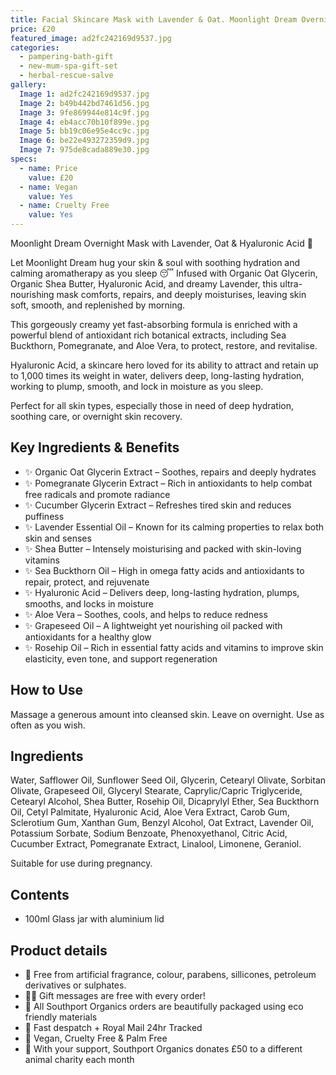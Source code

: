 ```yaml
---
title: Facial Skincare Mask with Lavender & Oat. Moonlight Dream Overnight Recovery Mask. Vegan and Cruelty Free. Natural and Organic. Pamper Gift
price: £20
featured_image: ad2fc242169d9537.jpg
categories:
  - pampering-bath-gift
  - new-mum-spa-gift-set
  - herbal-rescue-salve
gallery:
  Image 1: ad2fc242169d9537.jpg
  Image 2: b49b442bd7461d56.jpg
  Image 3: 9fe869944e814c9f.jpg
  Image 4: eb4acc70b10f899e.jpg
  Image 5: bb19c06e95e4cc9c.jpg
  Image 6: be22e493272359d9.jpg
  Image 7: 975de8cada889e30.jpg
specs:
  - name: Price
    value: £20
  - name: Vegan
    value: Yes
  - name: Cruelty Free
    value: Yes
---
```


Moonlight Dream Overnight Mask with Lavender, Oat & Hyaluronic Acid 🌙

Let Moonlight Dream hug your skin & soul with soothing hydration and calming aromatherapy as you sleep 😴 Infused with Organic Oat Glycerin, Organic Shea Butter, Hyaluronic Acid, and dreamy Lavender, this ultra-nourishing mask comforts, repairs, and deeply moisturises, leaving skin soft, smooth, and replenished by morning.

This gorgeously creamy yet fast-absorbing formula is enriched with a powerful blend of antioxidant rich botanical extracts, including Sea Buckthorn, Pomegranate, and Aloe Vera, to protect, restore, and revitalise.

Hyaluronic Acid, a skincare hero loved for its ability to attract and retain up to 1,000 times its weight in water, delivers deep, long-lasting hydration, working to plump, smooth, and lock in moisture as you sleep.

Perfect for all skin types, especially those in need of deep hydration, soothing care, or overnight skin recovery.

## Key Ingredients & Benefits

- ✨ Organic Oat Glycerin Extract – Soothes, repairs and deeply hydrates
- ✨ Pomegranate Glycerin Extract – Rich in antioxidants to help combat free radicals and promote radiance
- ✨ Cucumber Glycerin Extract – Refreshes tired skin and reduces puffiness
- ✨ Lavender Essential Oil – Known for its calming properties to relax both skin and senses
- ✨ Shea Butter – Intensely moisturising and packed with skin-loving vitamins
- ✨ Sea Buckthorn Oil – High in omega fatty acids and antioxidants to repair, protect, and rejuvenate
- ✨ Hyaluronic Acid – Delivers deep, long-lasting hydration, plumps, smooths, and locks in moisture
- ✨ Aloe Vera – Soothes, cools, and helps to reduce redness
- ✨ Grapeseed Oil – A lightweight yet nourishing oil packed with antioxidants for a healthy glow
- ✨ Rosehip Oil – Rich in essential fatty acids and vitamins to improve skin elasticity, even tone, and support regeneration

## How to Use

Massage a generous amount into cleansed skin. Leave on overnight. Use as often as you wish.

## Ingredients

Water, Safflower Oil, Sunflower Seed Oil, Glycerin, Cetearyl Olivate, Sorbitan Olivate, Grapeseed Oil, Glyceryl Stearate, Caprylic/Capric Triglyceride, Cetearyl Alcohol, Shea Butter, Rosehip Oil, Dicaprylyl Ether, Sea Buckthorn Oil, Cetyl Palmitate, Hyaluronic Acid, Aloe Vera Extract, Carob Gum, Sclerotium Gum, Xanthan Gum, Benzyl Alcohol, Oat Extract, Lavender Oil, Potassium Sorbate, Sodium Benzoate, Phenoxyethanol, Citric Acid, Cucumber Extract, Pomegranate Extract, Linalool, Limonene, Geraniol.

Suitable for use during pregnancy.

## Contents

- 100ml Glass jar with aluminium lid

## Product details

- 🍊 Free from artificial fragrance, colour, parabens, sillicones, petroleum derivatives or sulphates.
- ✍🏼 Gift messages are free with every order!
- 🌿 All Southport Organics orders are beautifully packaged using eco friendly materials
- 📮 Fast despatch + Royal Mail 24hr Tracked
- 🐰 Vegan, Cruelty Free & Palm Free
- 🐾 With your support, Southport Organics donates £50 to a different animal charity each month
